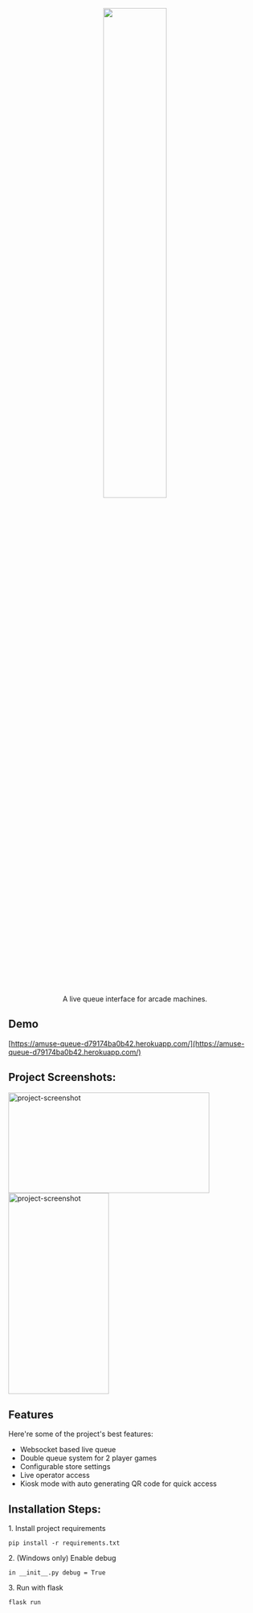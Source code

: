 <p align="center"><img src="https://socialify.git.ci/Yonokid/AmuseQueue/image?language=1&name=1&owner=1&pattern=Transparent&stargazers=1&theme=Dark" style="width: 50%; height=50%;"></p>

<p align="center" id="description">A live queue interface for arcade machines.</p>

<h2>Demo</h2>

[https://amuse-queue-d79174ba0b42.herokuapp.com/](https://amuse-queue-d79174ba0b42.herokuapp.com/)

<h2>Project Screenshots:</h2>

<img src="https://files.catbox.moe/cfh7wz.png" alt="project-screenshot" width="400" height="200/">

<img src="https://files.catbox.moe/bsgsea.png" alt="project-screenshot" width="200" height="400/">

  
  
<h2>Features</h2>

Here're some of the project's best features:

*   Websocket based live queue
*   Double queue system for 2 player games
*   Configurable store settings
*   Live operator access
*   Kiosk mode with auto generating QR code for quick access

<h2>Installation Steps:</h2>

<p>1. Install project requirements</p>

```
pip install -r requirements.txt
```

<p>2. (Windows only) Enable debug</p>

```
in __init__.py debug = True
```

<p>3. Run with flask</p>

```
flask run
```
